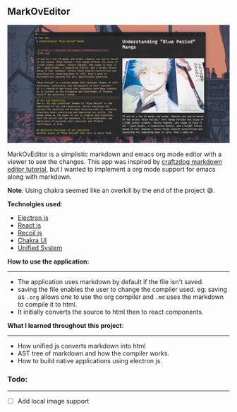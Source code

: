 ## MarkOvEditor

![](./public/background.png)

MarkOvEditor is a simplistic markdown and emacs org mode editor with a viewer to see the changes.
This app was inspired by [craftzdog markdown editor tutorial](https://github.com/craftzdog/electron-markdown-editor-tutorial), but I wanted to implement a org mode support for emacs along with markdown.
<br/>

**Note**: Using chakra seemed like an overkill by the end of the project 😅.

**Technolgies used**:
- [Electron js]()
- [React js]()
- [Recoil js]()
- [Chakra UI]()
- [Unified System]()

**How to use the application:**

---

- The application uses markdown by default if the file isn't saved.
- saving the file enables the user to change the compiler used. eg: saving as ```.org``` allows one to use the org compiler and ```.md``` uses the markdown to compile it to html.
- It initially converts the source to html then to react components.

**What I learned throughout this project**:

---

- How unified js converts markdown into html
- AST tree of markdown and how the compiler works.
- How to build native applications using electron js.
  

### Todo:

---

- [ ] Add local image support